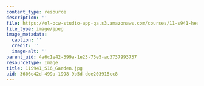 ```yaml
---
content_type: resource
description: ''
file: https://ol-ocw-studio-app-qa.s3.amazonaws.com/courses/11-s941-healthy-cities-assessing-health-impacts-of-policies-and-plans-spring-2016/3606e42d499a19989b5ddee203915cc8_11S941_S16_Garden.jpg
file_type: image/jpeg
image_metadata:
  caption: ''
  credit: ''
  image-alt: ''
parent_uid: 4a6c1e42-399a-1e23-75e5-ac3737993737
resourcetype: Image
title: 11S941_S16_Garden.jpg
uid: 3606e42d-499a-1998-9b5d-dee203915cc8
---
```

